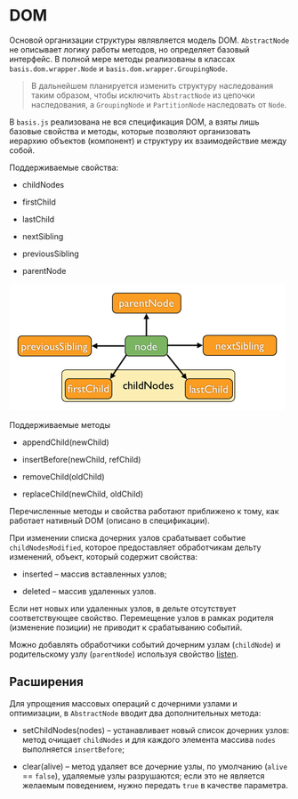 # DOM

Основой организации структуры являвляется модель DOM. `AbstractNode` не описывает логику работы методов, но определяет базовый интерфейс. В полной мере методы реализованы в классах `basis.dom.wrapper.Node` и `basis.dom.wrapper.GroupingNode`.

> В дальнейшем планируется изменить структуру наследования таким образом, чтобы исключить `AbstractNode` из цепочки наследования, а `GroupingNode` и `PartitionNode` наследовать от `Node`.

В `basis.js` реализована не вся спецификация DOM, а взяты лишь базовые свойства и методы, которые позволяют организовать иерархию объектов (компонент) и структуру их взаимодействие между собой.

Поддерживаемые свойства:

  * childNodes

  * firstChild

  * lastChild

  * nextSibling

  * previousSibling

  * parentNode

![Поддерживаемые DOM свойства](img/dom-properties.png)

Поддерживаемые методы

  * appendChild(newChild)

  * insertBefore(newChild, refChild)

  * removeChild(oldChild)

  * replaceChild(newChild, oldChild)

Перечисленные методы и свойства работают приближено к тому, как работает нативный DOM (описано в спецификации).

При изменении списка дочерних узлов срабатывает событие `childNodesModified`, которое предоставляет обработчикам дельту изменений, объект, который содержит свойства:

  * inserted – массив вставленных узлов;

  * deleted – массив удаленных узлов.

Если нет новых или удаленных узлов, в дельте отсутствует соответствующее свойство. Перемещение узлов в рамках родителя (изменение позиции) не приводит к срабатыванию событий.

Можно добавлять обработчики событий дочерним узлам (`childNode`) и родительскому узлу (`parentNode`) используя свойство  [listen](basis.event.ms#listen).

## Расширения

Для упрощения массовых операций с дочерними узлами и оптимизации, в `AbstractNode` вводит два дополнительных метода:

  * setChildNodes(nodes) – устанавливает новый список дочерних узлов: метод очищает `childNodes` и для каждого элемента массива `nodes` выполняется `insertBefore`;

  * clear(alive) – метод удаляет все дочерние узлы, по умолчанию (`alive` == `false`), удаляемые узлы разрушаются; если это не является желаемым поведением, нужно передать `true` в качестве параметра.
